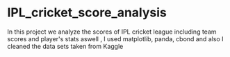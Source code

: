 # IPL_cricket_score_analysis
In this project we analyze the scores of IPL cricket league including team scores and player's stats aswell , I used matplotlib, panda, cbond and also I cleaned the data sets taken from Kaggle
